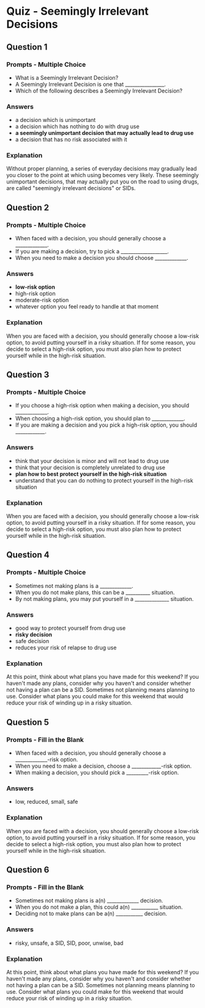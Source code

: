 # Quiz - Seemingly Irrelevant Decisions

## Question 1

### Prompts - Multiple Choice
+ What is a Seemingly Irrelevant Decision?
+ A Seemingly Irrelevant Decision is one that ________________.
+ Which of the following describes a Seemingly Irrelevant Decision?

### Answers
+ a decision which is unimportant
+ a decision which has nothing to do with drug use
+ __a seemingly unimportant decision that may actually lead to drug use__
+ a decision that has no risk associated with it

### Explanation
Without proper planning, a series of everyday decisions may gradually lead you closer to the point at which using becomes very likely. These seemingly unimportant decisions, that may actually put you on the road to using drugs, are called "seemingly irrelevant decisions" or SIDs.

## Question 2

### Prompts - Multiple Choice
+ When faced with a decision, you should generally choose a _____________.
+ If you are making a decision, try to pick a ___________________.
+ When you need to make a decision you should choose _____________.

### Answers
+ __low-risk option__
+ high-risk option
+ moderate-risk option
+ whatever option you feel ready to handle at that moment

### Explanation
When you are faced with a decision, you should generally choose a low-risk option, to avoid putting yourself in a risky situation. If for some reason, you decide to select a high-risk option, you must also plan how to protect yourself while in the high-risk situation.

## Question 3

### Prompts - Multiple Choice
+ If you choose a high-risk option when making a decision, you should _____________.
+ When choosing a high-risk option, you should plan to _____________.
+ If you are making a decision and you pick a high-risk option, you should ____________.

### Answers
+ think that your decision is minor and will not lead to drug use
+ think that your decision is completely unrelated to drug use
+ __plan how to best protect yourself in the high-risk situation__
+ understand that you can do nothing to protect yourself in the high-risk situation

### Explanation
When you are faced with a decision, you should generally choose a low-risk option, to avoid putting yourself in a risky situation. If for some reason, you decide to select a high-risk option, you must also plan how to protect yourself while in the high-risk situation.

## Question 4

### Prompts - Multiple Choice
+ Sometimes not making plans is a _____________.
+ When you do not make plans, this can be a __________ situation.
+ By not making plans, you may put yourself in a ______________ situation.

### Answers
+ good way to protect yourself from drug use
+ __risky decision__
+ safe decision
+ reduces your risk of relapse to drug use

### Explanation
At this point, think about what plans you have made for this weekend? If you haven't made any plans, consider why you haven't and consider whether not having a plan can be a SID. Sometimes not planning means planning to use. Consider what plans you could make for this weekend that would reduce your risk of winding up in a risky situation.

## Question 5

### Prompts - Fill in the Blank
+ When faced with a decision, you should generally choose a _____________-risk option.
+ When you need to make a decision, choose a ____________-risk option.
+ When making a decision, you should pick a _________-risk option.

### Answers
+ low, reduced, small, safe

### Explanation
When you are faced with a decision, you should generally choose a low-risk option, to avoid putting yourself in a risky situation. If for some reason, you decide to select a high-risk option, you must also plan how to protect yourself while in the high-risk situation.

## Question 6

### Prompts - Fill in the Blank
+ Sometimes not making plans is a(n) _____________ decision.
+ When you do not make a plan, this could a(n) ___________ situation.
+ Deciding not to make plans can be a(n) ___________ decision.

### Answers
+ risky, unsafe, a SID, SID, poor, unwise, bad

### Explanation
At this point, think about what plans you have made for this weekend? If you haven't made any plans, consider why you haven't and consider whether not having a plan can be a SID. Sometimes not planning means planning to use. Consider what plans you could make for this weekend that would reduce your risk of winding up in a risky situation.

